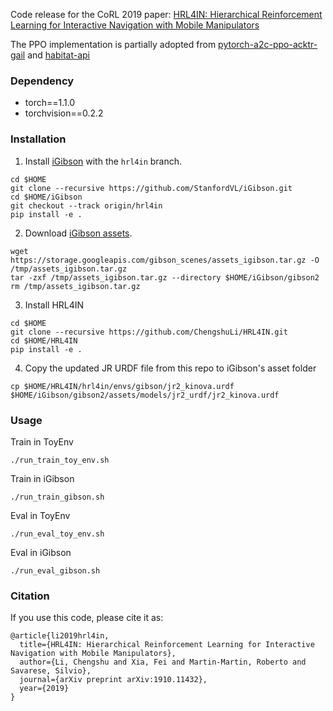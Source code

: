 Code release for the CoRL 2019 paper: [HRL4IN: Hierarchical Reinforcement Learning for Interactive Navigation with Mobile Manipulators](https://arxiv.org/abs/1910.11432)

The PPO implementation is partially adopted from [pytorch-a2c-ppo-acktr-gail](https://github.com/ikostrikov/pytorch-a2c-ppo-acktr-gail) and [habitat-api](https://github.com/facebookresearch/habitat-api)

### Dependency
* torch==1.1.0
* torchvision==0.2.2

### Installation
1. Install [iGibson](https://github.com/StanfordVL/iGibson) with the `hrl4in` branch.
```
cd $HOME
git clone --recursive https://github.com/StanfordVL/iGibson.git
cd $HOME/iGibson
git checkout --track origin/hrl4in
pip install -e .
```

2. Download [iGibson assets](https://storage.googleapis.com/gibson_scenes/assets_igibson.tar.gz).
```
wget https://storage.googleapis.com/gibson_scenes/assets_igibson.tar.gz -O /tmp/assets_igibson.tar.gz
tar -zxf /tmp/assets_igibson.tar.gz --directory $HOME/iGibson/gibson2
rm /tmp/assets_igibson.tar.gz
```

3. Install HRL4IN
```
cd $HOME
git clone --recursive https://github.com/ChengshuLi/HRL4IN.git 
cd $HOME/HRL4IN
pip install -e .
```

4. Copy the updated JR URDF file from this repo to iGibson's asset folder
```
cp $HOME/HRL4IN/hrl4in/envs/gibson/jr2_kinova.urdf $HOME/iGibson/gibson2/assets/models/jr2_urdf/jr2_kinova.urdf
```

### Usage

Train in ToyEnv
```
./run_train_toy_env.sh
```

Train in iGibson
```
./run_train_gibson.sh
```

Eval in ToyEnv
```
./run_eval_toy_env.sh
```

Eval in iGibson
```
./run_eval_gibson.sh
```

### Citation
If you use this code, please cite it as:
```
@article{li2019hrl4in,
  title={HRL4IN: Hierarchical Reinforcement Learning for Interactive Navigation with Mobile Manipulators},
  author={Li, Chengshu and Xia, Fei and Martin-Martin, Roberto and Savarese, Silvio},
  journal={arXiv preprint arXiv:1910.11432},
  year={2019}
}
```
